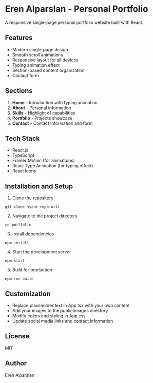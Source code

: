 # Eren Alparslan - Personal Portfolio

A responsive single-page personal portfolio website built with React.

## Features

- Modern single-page design
- Smooth scroll animations
- Responsive layout for all devices
- Typing animation effect
- Section-based content organization
- Contact form

## Sections

1. **Home** - Introduction with typing animation
2. **About** - Personal information
3. **Skills** - Highlight of capabilities
4. **Portfolio** - Projects showcase
5. **Contact** - Contact information and form

## Tech Stack

- React.js
- TypeScript
- Framer Motion (for animations)
- React Type Animation (for typing effect)
- React Icons

## Installation and Setup

1. Clone the repository
```
git clone <your-repo-url>
```

2. Navigate to the project directory
```
cd portfolio
```

3. Install dependencies
```
npm install
```

4. Start the development server
```
npm start
```

5. Build for production
```
npm run build
```

## Customization

- Replace placeholder text in App.tsx with your own content
- Add your images to the public/images directory
- Modify colors and styling in App.css
- Update social media links and contact information

## License

MIT

## Author

Eren Alparslan
